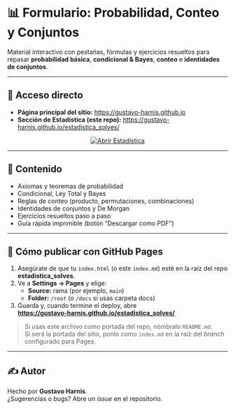 # 📊 Formulario: Probabilidad, Conteo y Conjuntos

Material interactivo con pestañas, fórmulas y ejercicios resueltos para repasar **probabilidad básica**, **condicional & Bayes**, **conteo** e **identidades de conjuntos**.

---

## 🔗 Acceso directo

- **Página principal del sitio:** https://gustavo-harnis.github.io  
- **Sección de Estadística (este repo):** https://gustavo-harnis.github.io/estadistica_solves/

<p align="center">
  <a href="https://gustavo-Harnisch.github.io/estadistica_solve">
    <img alt="Abrir Estadística" src="https://img.shields.io/badge/Abrir%20Estad%C3%ADstica-%F0%9F%93%8C-blue" />
  </a>
</p>

---

## 🧭 Contenido
- Axiomas y teoremas de probabilidad
- Condicional, Ley Total y Bayes
- Reglas de conteo (producto, permutaciones, combinaciones)
- Identidades de conjuntos y De Morgan
- Ejercicios resueltos paso a paso
- Guía rápida imprimible (botón “Descargar como PDF”)

---

## 🚀 Cómo publicar con GitHub Pages
1. Asegúrate de que tu `index.html` (o este `index.md`) esté en la raíz del repo **estadistica_solves**.
2. Ve a **Settings → Pages** y elige:
   - **Source:** rama (por ejemplo, `main`)
   - **Folder:** `/root` (o `/docs` si usas carpeta docs)
3. Guarda y, cuando termine el deploy, abre  
   **https://gustavo-harnis.github.io/estadistica_solves/**

> Si usas este archivo como portada del repo, nómbralo `README.md`.  
> Si será la portada del sitio, ponlo como `index.md` en la raíz del *branch* configurado para Pages.

---

## ✍️ Autor
Hecho por **Gustavo Harnis**.  
¿Sugerencias o bugs? Abre un *issue* en el repositorio.
